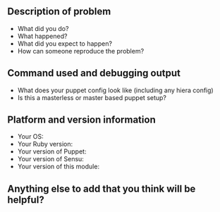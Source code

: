<!--
Hi there! If you are reporting a bug or a problem, please use this template so that we can collect the information that we need in order to help. If you are opening an issue for a reason other than reporting a problem, e.g. to make a feature request or start a discussion of new functionality, then you do not need to follow the template.

Please remember that all activity in this project, including issues, needs to comply with the Open Code of Conduct, found here: http://todogroup.org/opencodeofconduct/
-->

## Description of problem

- What did you do?
- What happened?
- What did you expect to happen?
- How can someone reproduce the problem?

## Command used and debugging output

- What does your puppet config look like (including any hiera config)
- Is this a masterless or master based puppet setup?

## Platform and version information

- Your OS: <!-- Mac OS? Linux? Which version and distribution? -->
- Your Ruby version:
- Your version of Puppet: <!-- version number, and whether it's open source or Puppet Enterprise -->
- Your version of Sensu: <!-- check the package version -->
- Your version of this module: <!-- either the commit or version will work -->

## Anything else to add that you think will be helpful?
